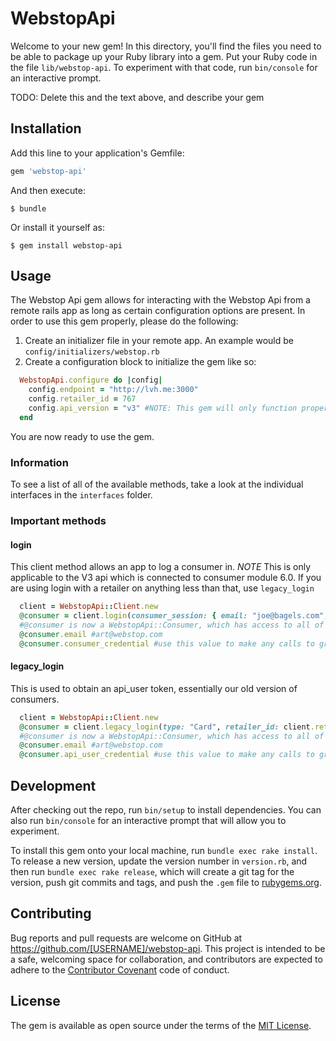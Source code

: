 # WebstopApi

Welcome to your new gem! In this directory, you'll find the files you need to be able to package up your Ruby library into a gem. Put your Ruby code in the file `lib/webstop-api`. To experiment with that code, run `bin/console` for an interactive prompt.

TODO: Delete this and the text above, and describe your gem

## Installation

Add this line to your application's Gemfile:

```ruby
gem 'webstop-api'
```

And then execute:

    $ bundle

Or install it yourself as:

    $ gem install webstop-api

## Usage

The Webstop Api gem allows for interacting with the Webstop Api from a remote rails app as long as certain configuration options are present.  In order to use this gem properly, please do the following:

1.  Create an initializer file in your remote app.  An example would be `config/initializers/webstop.rb`
2.  Create a configuration block to initialize the gem like so:
```ruby
  WebstopApi.configure do |config|
    config.endpoint = "http://lvh.me:3000"
    config.retailer_id = 767
    config.api_version = "v3" #NOTE: This gem will only function properly with V3 of the Webstop API.
  end
```

You are now ready to use the gem.

### Information

To see a list of all of the available methods, take a look at the individual interfaces in the `interfaces` folder.

### Important methods

#### login

This client method allows an app to log a consumer in.  *NOTE* This is only applicable to the V3 api which is connected to consumer module 6.0.  If you are using login with a retailer on anything less
than that, use `legacy_login`

```ruby
  client = WebstopApi::Client.new
  @consumer = client.login(consumer_session: { email: "joe@bagels.com", password: "password", retailer_id: client.retailer_id })
  #@consumer is now a WebstopApi::Consumer, which has access to all of the data attributes of a consumer.
  @consumer.email #art@webstop.com
  @consumer.consumer_credential #use this value to make any calls to grab a consumer's data, such as coupons.
```

#### legacy_login

This is used to obtain an api_user token, essentially our old version of consumers.

```ruby
  client = WebstopApi::Client.new
  @consumer = client.legacy_login(type: "Card", retailer_id: client.retailer_id, login: "art@webstop.com", password: "aaa")
  #@consumer is now a WebstopApi::Consumer, which has access to all of the data attributes of a consumer.
  @consumer.email #art@webstop.com
  @consumer.api_user_credential #use this value to make any calls to grab a consumer's data, such as coupons.
```

## Development

After checking out the repo, run `bin/setup` to install dependencies. You can also run `bin/console` for an interactive prompt that will allow you to experiment.

To install this gem onto your local machine, run `bundle exec rake install`. To release a new version, update the version number in `version.rb`, and then run `bundle exec rake release`, which will create a git tag for the version, push git commits and tags, and push the `.gem` file to [rubygems.org](https://rubygems.org).

## Contributing

Bug reports and pull requests are welcome on GitHub at https://github.com/[USERNAME]/webstop-api. This project is intended to be a safe, welcoming space for collaboration, and contributors are expected to adhere to the [Contributor Covenant](http://contributor-covenant.org) code of conduct.


## License

The gem is available as open source under the terms of the [MIT License](http://opensource.org/licenses/MIT).
